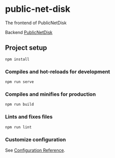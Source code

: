 # public-net-disk

The frontend of PublicNetDisk

Backend [PublicNetDisk](https://github.com/ZlycerQan/PublicNetDisk)

## Project setup
```
npm install
```

### Compiles and hot-reloads for development
```
npm run serve
```

### Compiles and minifies for production
```
npm run build
```

### Lints and fixes files
```
npm run lint
```

### Customize configuration
See [Configuration Reference](https://cli.vuejs.org/config/).
